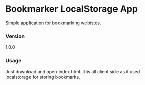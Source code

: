 # Bookmarker LocalStorage App

Simple application for bookmarking webistes. 

### Version
1.0.0

### Usage

Just download and open index.html. It is all client side as it used localstorage for storing bookmarks. 